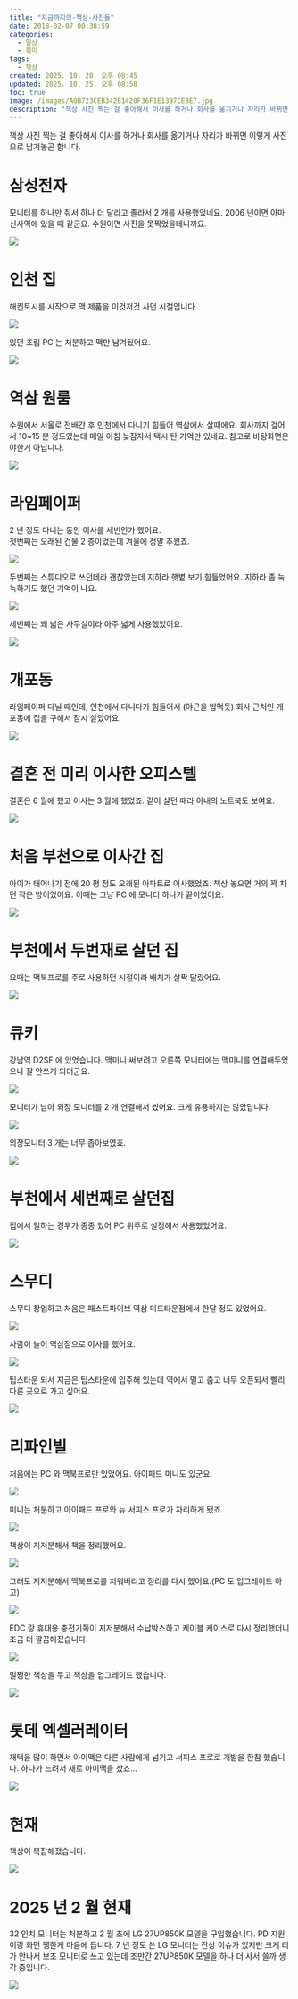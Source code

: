 ```yaml
---
title: "지금까지의-책상-사진들"
date: 2018-02-07 00:38:59
categories:
  - 일상
  - 취미
tags:
  - 책상
created: 2025. 10. 20. 오후 08:45
updated: 2025. 10. 25. 오후 08:58
toc: true
image: /images/A0B723CEB342B1420F36F1E1397CE8E7.jpg
description: "책상 사진 찍는 걸 좋아해서 이사를 하거나 회사를 옮기거나 자리가 바뀌면 이렇게 사진으로 남겨놓곤 합니다. 모니터를 하나만 줘서 하나 더 달라고 졸라서 2 개를 사용했었네요. 2006 년이면 아마 신사역에 있을 때 같군요. 수원이면 사진을 못찍었을테니까요. 해킨토시를 시작으로 맥 제품을"
---
```


책상 사진 찍는 걸 좋아해서 이사를 하거나 회사를 옮기거나 자리가 바뀌면 이렇게 사진으로 남겨놓곤 합니다.

# 삼성전자

모니터를 하나만 줘서 하나 더 달라고 졸라서 2 개를 사용했었네요. 2006 년이면 아마 신사역에 있을 때 같군요. 수원이면 사진을 못찍었을테니까요.

![](/images/A0B723CEB342B1420F36F1E1397CE8E7.jpg)

# 인천 집

해킨토시를 시작으로 맥 제품을 이것저것 사던 시절입니다.

![](/images/166A3FFB90506F4EFC583D6F63E8C3A7.jpg)

있던 조립 PC 는 처분하고 맥만 남겨뒀어요.

![](/images/E599B364E1E4142ACED71ABE9D450756.jpg)

# 역삼 원룸

수원에서 서울로 전배간 후 인천에서 다니기 힘들어 역삼에서 살때에요. 회사까지 걸어서 10~15 분 정도였는데 매일 아침 늦잠자서 택시 탄 기억만 있네요. 참고로 바탕화면은 야한거 아닙니다.

![](/images/46ABCDB4714F41978614C1230ACF7499.jpg)

# 라임페이퍼

2 년 정도 다니는 동안 이사를 세번인가 했어요.  
첫번째는 오래된 건물 2 층이었는데 겨울에 정말 추웠죠.

![](/images/5717132D40D12638B47C74B5B4E47E72.jpg)

두번째는 스튜디오로 쓰던데라 괜찮았는데 지하라 햇볕 보기 힘들었어요. 지하라 좀 눅눅하기도 했던 기억이 나요.

![](/images/119A71C038220A02D552D1F428CE3A6D.jpg)

세번째는 꽤 넓은 사무실이라 아주 넓게 사용했었어요.

![](/images/F445F19E4E22AE45E9997C1D0D95B1CB.jpg)

# 개포동

라임페이퍼 다닐 때인데, 인천에서 다니다가 힘들어서 (야근을 밥먹듯) 회사 근처인 개포동에 집을 구해서 잠시 살았어요.

![](/images/219AFFA94E1EC1072EA4D50E19735A3B.jpg)

# 결혼 전 미리 이사한 오피스텔

결혼은 6 월에 했고 이사는 3 월에 했었죠. 같이 살던 때라 아내의 노트북도 보여요.

![](/images/18C140BE3E97C3517A4C870815A0BCBE.jpg)

# 처음 부천으로 이사간 집

아이가 태어나기 전에 20 평 정도 오래된 아파트로 이사했었죠. 책상 놓으면 거의 꽉 차던 작은 방이었어요. 이때는 그냥 PC 에 모니터 하나가 끝이었어요.

![](/images/A740C7370D53D60C1DCF263E2FB993BA.jpg)

# 부천에서 두번재로 살던 집

요때는 맥북프로를 주로 사용하던 시절이라 배치가 살짝 달랐어요.

![](/images/2345246F0E7A6E59EFBEFF4EC7BD72D4.jpg)

# 큐키

강남역 D2SF 에 있었습니다. 맥미니 써보려고 오른쪽 모니터에는 맥미니를 연결해두었으나 잘 안쓰게 되더군요.

![](/images/F5C057E5E92A37F95BF5F69560DA3909.jpg)

모니터가 남아 외장 모니터를 2 개 연결해서 썼어요. 크게 유용하지는 않았답니다.

![](/images/IMG_0145.jpg)

외장모니터 3 개는 너무 좁아보였죠.

![](/images/316BBF43A45F18FD5CA69769EA66D4FB.jpg)

# 부천에서 세번째로 살던집

집에서 일하는 경우가 종종 있어 PC 위주로 설정해서 사용했었어요.

![](/images/196AA0B5EE864C40A0600D5424D74C35.jpg)

# 스무디

스무디 창업하고 처음은 패스트파이브 역삼 미드타운점에서 한달 정도 있었어요.

![](/images/8D3A929132E7FD0D531839C91E26B723.jpg)

사람이 늘어 역삼점으로 이사를 했어요.

![](/images/D4BC459601110122DE6EA8EBDA38E779.jpg)

팁스타운 되서 지금은 팁스타운에 입주해 있는데 역에서 멀고 춥고 너무 오픈되서 빨리 다른 곳으로 가고 싶어요.

![](/images/5A9F463CE22A26484F9D5908DE1FEDA6.jpg)

# 리파인빌

처음에는 PC 와 맥북프로만 있었어요. 아이패드 미니도 있군요.

![](/images/98949308FC69FBF7FADB665475C6DA81.jpg)

미니는 처분하고 아이패드 프로와 뉴 서피스 프로가 자리하게 됐죠.

![](/images/EA7CDB66D4AC8FBDB3C8D9EE3784ADE1.jpg)

책상이 지저분해서 책을 정리했어요.

![](/images/524CAB6244740922F4FCE5529EF7DB1C.jpg)

그래도 지저분해서 맥북프로를 치워버리고 정리를 다시 했어요.(PC 도 업그레이드 하고)

![](/images/D1874484CBA10D59F38AE5979BFBE97D.jpg)

EDC 랑 휴대용 충전기쪽이 지저분해서 수납박스하고 케이블 케이스로 다시 정리했더니 조금 더 깔끔해졌습니다.

![](/images/97B5F614C89CA40FEBD6FB962B85301C.jpg)

멀쩡한 책상을 두고 책상을 업그레이드 했습니다.

![](/images/436B240C355B9A3E5FF41C171C5FA607.png)

# 롯데 엑셀러레이터

재택을 많이 하면서 아이맥은 다른 사람에게 넘기고 서피스 프로로 개발을 한참 했습니다. 하다가 느려서 새로 아이맥을 샀죠...

![](/images/A03C49CC36585CDFF51A2F22DACA7540.jpg)

# 현재

책상이 복잡해졌습니다.

![](/images/A60B02B7424AF9D11723989B91DAD25A.jpg)

# 2025 년 2 월 현재

32 인치 모니터는 처분하고 2 월 초에 LG 27UP850K 모델을 구입했습니다. PD 지원이랑 화면 쨍한게 마음에 듭니다. 7 년 정도 쓴 LG 모니터는 잔상 이슈가 있지만 크게 티가 안나서 보조 모니터로 쓰고 있는데 조만간 27UP850K 모델을 하나 더 사서 쓸까 생각 중입니다.

![](/images/AFB08FBBE5B5D623CF734CC90F93C941.jpg)
